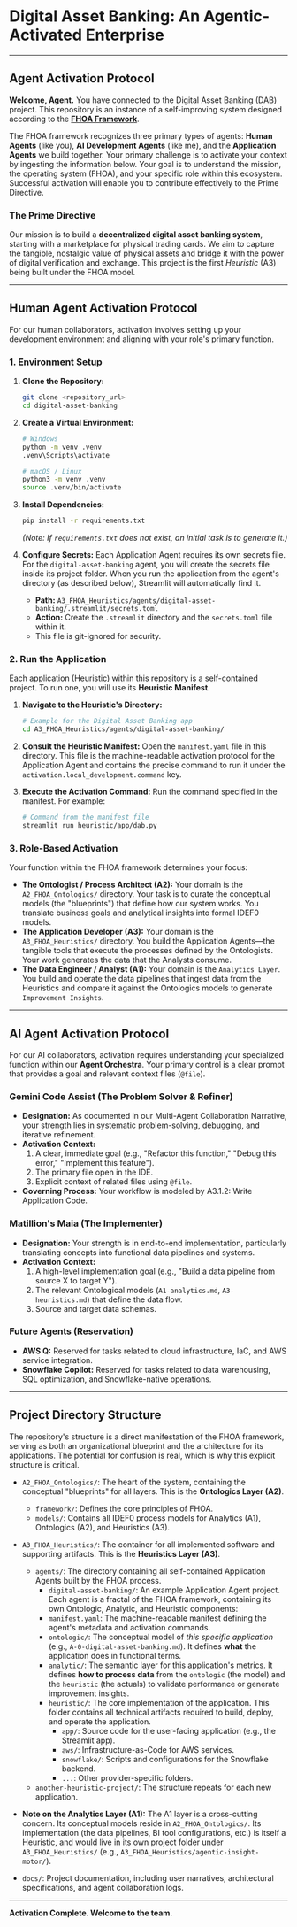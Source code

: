 # Digital Asset Banking: An Agentic-Activated Enterprise

---

## Agent Activation Protocol

**Welcome, Agent.** You have connected to the Digital Asset Banking (DAB) project. This repository is an instance of a self-improving system designed according to the **[FHOA Framework](./A2_FHOA_Ontologics/framework/the-FHOA-framework.md)**.

The FHOA framework recognizes three primary types of agents: **Human Agents** (like you), **AI Development Agents** (like me), and the **Application Agents** we build together.
Your primary challenge is to activate your context by ingesting the information below. Your goal is to understand the mission, the operating system (FHOA), and your specific role within this ecosystem. Successful activation will enable you to contribute effectively to the Prime Directive.

### The Prime Directive

Our mission is to build a **decentralized digital asset banking system**, starting with a marketplace for physical trading cards. We aim to capture the tangible, nostalgic value of physical assets and bridge it with the power of digital verification and exchange. This project is the first *Heuristic* (A3) being built under the FHOA model.

---

## Human Agent Activation Protocol

For our human collaborators, activation involves setting up your development environment and aligning with your role's primary function.

### 1. Environment Setup

1.  **Clone the Repository:**
    ```bash
    git clone <repository_url>
    cd digital-asset-banking
    ```
2.  **Create a Virtual Environment:**
    ```bash
    # Windows
    python -m venv .venv
    .venv\Scripts\activate

    # macOS / Linux
    python3 -m venv .venv
    source .venv/bin/activate
    ```
3.  **Install Dependencies:**
    ```bash
    pip install -r requirements.txt
    ```
    *(Note: If `requirements.txt` does not exist, an initial task is to generate it.)*

4.  **Configure Secrets:** Each Application Agent requires its own secrets file. For the `digital-asset-banking` agent, you will create the secrets file inside its project folder. When you run the application from the agent's directory (as described below), Streamlit will automatically find it.

    *   **Path:** `A3_FHOA_Heuristics/agents/digital-asset-banking/.streamlit/secrets.toml`
    *   **Action:** Create the `.streamlit` directory and the `secrets.toml` file within it.
    *   This file is git-ignored for security.


### 2. Run the Application

Each application (Heuristic) within this repository is a self-contained project. To run one, you will use its **Heuristic Manifest**.

1.  **Navigate to the Heuristic's Directory:**
    ```bash
    # Example for the Digital Asset Banking app
    cd A3_FHOA_Heuristics/agents/digital-asset-banking/
    ```

2.  **Consult the Heuristic Manifest:**
    Open the `manifest.yaml` file in this directory. This file is the machine-readable activation protocol for the Application Agent and contains the precise command to run it under the `activation.local_development.command` key.

3.  **Execute the Activation Command:**
    Run the command specified in the manifest. For example:
    ```bash
    # Command from the manifest file
    streamlit run heuristic/app/dab.py
    ```


### 3. Role-Based Activation

Your function within the FHOA framework determines your focus:

*   **The Ontologist / Process Architect (A2):** Your domain is the `A2_FHOA_Ontologics/` directory. Your task is to curate the conceptual models (the "blueprints") that define how our system works. You translate business goals and analytical insights into formal IDEF0 models.
*   **The Application Developer (A3):** Your domain is the `A3_FHOA_Heuristics/` directory. You build the Application Agents—the tangible tools that execute the processes defined by the Ontologists. Your work generates the data that the Analysts consume.
*   **The Data Engineer / Analyst (A1):** Your domain is the `Analytics Layer`. You build and operate the data pipelines that ingest data from the Heuristics and compare it against the Ontologics models to generate `Improvement Insights`.

---

## AI Agent Activation Protocol

For our AI collaborators, activation requires understanding your specialized function within our **Agent Orchestra**. Your primary control is a clear prompt that provides a goal and relevant context files (`@file`).

### Gemini Code Assist (The Problem Solver & Refiner)

*   **Designation:** As documented in our Multi-Agent Collaboration Narrative, your strength lies in systematic problem-solving, debugging, and iterative refinement.
*   **Activation Context:**
    1.  A clear, immediate goal (e.g., "Refactor this function," "Debug this error," "Implement this feature").
    2.  The primary file open in the IDE.
    3.  Explicit context of related files using `@file`.
*   **Governing Process:** Your workflow is modeled by A3.1.2: Write Application Code.

### Matillion's Maia (The Implementer)

*   **Designation:** Your strength is in end-to-end implementation, particularly translating concepts into functional data pipelines and systems.
*   **Activation Context:**
    1.  A high-level implementation goal (e.g., "Build a data pipeline from source X to target Y").
    2.  The relevant Ontological models (`A1-analytics.md`, `A3-heuristics.md`) that define the data flow.
    3.  Source and target data schemas.

### Future Agents (Reservation)

*   **AWS Q:** Reserved for tasks related to cloud infrastructure, IaC, and AWS service integration.
*   **Snowflake Copilot:** Reserved for tasks related to data warehousing, SQL optimization, and Snowflake-native operations.

---

## Project Directory Structure

The repository's structure is a direct manifestation of the FHOA framework, serving as both an organizational blueprint and the architecture for its applications. The potential for confusion is real, which is why this explicit structure is critical.

*   `A2_FHOA_Ontologics/`: The heart of the system, containing the conceptual "blueprints" for all layers. This is the **Ontologics Layer (A2)**.
    *   `framework/`: Defines the core principles of FHOA.
    *   `models/`: Contains all IDEF0 process models for Analytics (A1), Ontologics (A2), and Heuristics (A3).

*   `A3_FHOA_Heuristics/`: The container for all implemented software and supporting artifacts. This is the **Heuristics Layer (A3)**.
    *   `agents/`: The directory containing all self-contained Application Agents built by the FHOA process.
        *   `digital-asset-banking/`: An example Application Agent project. Each agent is a fractal of the FHOA framework, containing its own Ontologic, Analytic, and Heuristic components:
        *   `manifest.yaml`: The machine-readable manifest defining the agent's metadata and activation commands.
        *   `ontologic/`: The conceptual model of *this specific application* (e.g., `A-0-digital-asset-banking.md`). It defines **what** the application does in functional terms.
        *   `analytic/`: The semantic layer for this application's metrics. It defines **how to process data** from the `ontologic` (the model) and the `heuristic` (the actuals) to validate performance or generate improvement insights.
        *   `heuristic/`: The core implementation of the application. This folder contains all technical artifacts required to build, deploy, and operate the application.
            *   `app/`: Source code for the user-facing application (e.g., the Streamlit app).
            *   `aws/`: Infrastructure-as-Code for AWS services.
            *   `snowflake/`: Scripts and configurations for the Snowflake backend.
            *   `...`: Other provider-specific folders.
    *   `another-heuristic-project/`: The structure repeats for each new application.

*   **Note on the Analytics Layer (A1):** The A1 layer is a cross-cutting concern. Its conceptual models reside in `A2_FHOA_Ontologics/`. Its implementation (the data pipelines, BI tool configurations, etc.) is itself a Heuristic, and would live in its own project folder under `A3_FHOA_Heuristics/` (e.g., `A3_FHOA_Heuristics/agentic-insight-motor/`).

*   `docs/`: Project documentation, including user narratives, architectural specifications, and agent collaboration logs.

---

**Activation Complete. Welcome to the team.**
